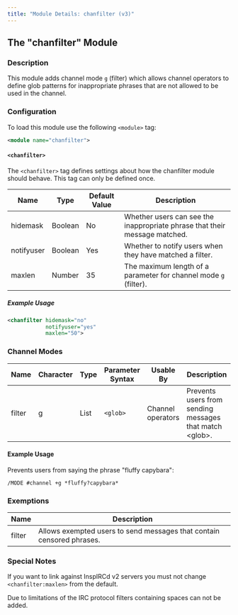 ```yaml
---
title: "Module Details: chanfilter (v3)"
---
```


## The "chanfilter" Module

### Description

This module adds channel mode `g` (filter) which allows channel operators to define glob patterns for inappropriate phrases that are not allowed to be used in the channel.

### Configuration

To load this module use the following `<module>` tag:

```xml
<module name="chanfilter">
```

#### `<chanfilter>`

The `<chanfilter>` tag defines settings about how the chanfilter module should behave. This tag can only be defined once.

Name       | Type    | Default Value | Description
---------- | ------- | ------------- | -----------
hidemask   | Boolean | No            | Whether users can see the inappropriate phrase that their message matched.
notifyuser | Boolean | Yes           | Whether to notify users when they have matched a filter.
maxlen     | Number  | 35            | The maximum length of a parameter for channel mode `g` (filter).

##### Example Usage

```xml
<chanfilter hidemask="no"
            notifyuser="yes"
            maxlen="50">
```

### Channel Modes

Name   | Character | Type | Parameter Syntax | Usable By         | Description
------ | --------- | ---- | ---------------- | ----------------- | -----------
filter | g         | List | `<glob>`         | Channel operators | Prevents users from sending messages that match &lt;glob&gt;.

#### Example Usage

Prevents users from saying the phrase "fluffy capybara":

```plaintext
/MODE #channel +g *fluffy?capybara*
```

### Exemptions

Name   | Description
------ | -----------
filter | Allows exempted users to send messages that contain censored phrases.

### Special Notes

If you want to link against InspIRCd v2 servers you must not change `<chanfilter:maxlen>` from the default.

Due to limitations of the IRC protocol filters containing spaces can not be added.
